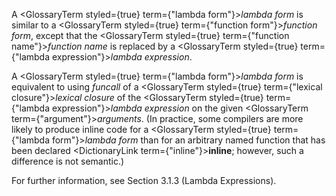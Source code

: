 



A <GlossaryTerm styled={true} term={"lambda form"}><i>lambda form</i></GlossaryTerm> is similar to a <GlossaryTerm styled={true} term={"function form"}><i>function form</i></GlossaryTerm>, except that the <GlossaryTerm styled={true} term={"function name"}><i>function name</i></GlossaryTerm> is replaced by a <GlossaryTerm styled={true} term={"lambda expression"}><i>lambda expression</i></GlossaryTerm>. 



A <GlossaryTerm styled={true} term={"lambda form"}><i>lambda form</i></GlossaryTerm> is equivalent to using *funcall* of a <GlossaryTerm styled={true} term={"lexical closure"}><i>lexical closure</i></GlossaryTerm> of the <GlossaryTerm styled={true} term={"lambda expression"}><i>lambda expression</i></GlossaryTerm> on the given <GlossaryTerm  term={"argument"}><i>arguments</i></GlossaryTerm>. (In practice, some compilers are more likely to produce inline code for a <GlossaryTerm styled={true} term={"lambda form"}><i>lambda form</i></GlossaryTerm> than for an arbitrary named function that has been declared <DictionaryLink  term={"inline"}><b>inline</b></DictionaryLink>; however, such a difference is not semantic.) 



For further information, see Section 3.1.3 (Lambda Expressions). 



